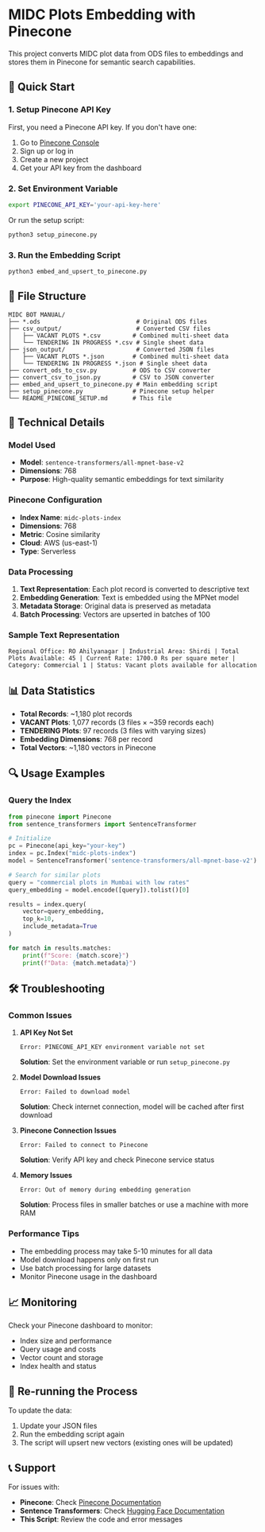 # MIDC Plots Embedding with Pinecone

This project converts MIDC plot data from ODS files to embeddings and stores them in Pinecone for semantic search capabilities.

## 🚀 Quick Start

### 1. Setup Pinecone API Key

First, you need a Pinecone API key. If you don't have one:

1. Go to [Pinecone Console](https://app.pinecone.io/)
2. Sign up or log in
3. Create a new project
4. Get your API key from the dashboard

### 2. Set Environment Variable

```bash
export PINECONE_API_KEY='your-api-key-here'
```

Or run the setup script:
```bash
python3 setup_pinecone.py
```

### 3. Run the Embedding Script

```bash
python3 embed_and_upsert_to_pinecone.py
```

## 📁 File Structure

```
MIDC BOT MANUAL/
├── *.ods                           # Original ODS files
├── csv_output/                     # Converted CSV files
│   ├── VACANT PLOTS *.csv         # Combined multi-sheet data
│   └── TENDERING IN PROGRESS *.csv # Single sheet data
├── json_output/                    # Converted JSON files
│   ├── VACANT PLOTS *.json        # Combined multi-sheet data
│   └── TENDERING IN PROGRESS *.json # Single sheet data
├── convert_ods_to_csv.py          # ODS to CSV converter
├── convert_csv_to_json.py         # CSV to JSON converter
├── embed_and_upsert_to_pinecone.py # Main embedding script
├── setup_pinecone.py              # Pinecone setup helper
└── README_PINECONE_SETUP.md       # This file
```

## 🔧 Technical Details

### Model Used
- **Model**: `sentence-transformers/all-mpnet-base-v2`
- **Dimensions**: 768
- **Purpose**: High-quality semantic embeddings for text similarity

### Pinecone Configuration
- **Index Name**: `midc-plots-index`
- **Dimensions**: 768
- **Metric**: Cosine similarity
- **Cloud**: AWS (us-east-1)
- **Type**: Serverless

### Data Processing
1. **Text Representation**: Each plot record is converted to descriptive text
2. **Embedding Generation**: Text is embedded using the MPNet model
3. **Metadata Storage**: Original data is preserved as metadata
4. **Batch Processing**: Vectors are upserted in batches of 100

### Sample Text Representation
```
Regional Office: RO Ahilyanagar | Industrial Area: Shirdi | Total Plots Available: 45 | Current Rate: 1700.0 Rs per square meter | Category: Commercial 1 | Status: Vacant plots available for allocation
```

## 📊 Data Statistics

- **Total Records**: ~1,180 plot records
- **VACANT Plots**: 1,077 records (3 files × ~359 records each)
- **TENDERING Plots**: 97 records (3 files with varying sizes)
- **Embedding Dimensions**: 768 per record
- **Total Vectors**: ~1,180 vectors in Pinecone

## 🔍 Usage Examples

### Query the Index
```python
from pinecone import Pinecone
from sentence_transformers import SentenceTransformer

# Initialize
pc = Pinecone(api_key="your-key")
index = pc.Index("midc-plots-index")
model = SentenceTransformer('sentence-transformers/all-mpnet-base-v2')

# Search for similar plots
query = "commercial plots in Mumbai with low rates"
query_embedding = model.encode([query]).tolist()[0]

results = index.query(
    vector=query_embedding,
    top_k=10,
    include_metadata=True
)

for match in results.matches:
    print(f"Score: {match.score}")
    print(f"Data: {match.metadata}")
```

## 🛠️ Troubleshooting

### Common Issues

1. **API Key Not Set**
   ```
   Error: PINECONE_API_KEY environment variable not set
   ```
   **Solution**: Set the environment variable or run `setup_pinecone.py`

2. **Model Download Issues**
   ```
   Error: Failed to download model
   ```
   **Solution**: Check internet connection, model will be cached after first download

3. **Pinecone Connection Issues**
   ```
   Error: Failed to connect to Pinecone
   ```
   **Solution**: Verify API key and check Pinecone service status

4. **Memory Issues**
   ```
   Error: Out of memory during embedding generation
   ```
   **Solution**: Process files in smaller batches or use a machine with more RAM

### Performance Tips

- The embedding process may take 5-10 minutes for all data
- Model download happens only on first run
- Use batch processing for large datasets
- Monitor Pinecone usage in the dashboard

## 📈 Monitoring

Check your Pinecone dashboard to monitor:
- Index size and performance
- Query usage and costs
- Vector count and storage
- Index health and status

## 🔄 Re-running the Process

To update the data:
1. Update your JSON files
2. Run the embedding script again
3. The script will upsert new vectors (existing ones will be updated)

## 📞 Support

For issues with:
- **Pinecone**: Check [Pinecone Documentation](https://docs.pinecone.io/)
- **Sentence Transformers**: Check [Hugging Face Documentation](https://huggingface.co/sentence-transformers)
- **This Script**: Review the code and error messages
